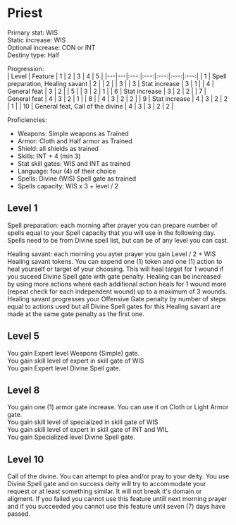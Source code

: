 # Priest

Primary stat: WIS  
Static increase: WIS   
Optional increase: CON or INT  
Destiny type: Half

Progression:  
| Level | Feature | 1 | 2 | 3 | 4 | 5 |
|---|---|:---:|:---:|:---:|:---:|:---:|
| 1 | Spell preparation, Healing savant | 2 |
| 2 |  | 3 |
| 3 | Stat increase | 3 | 1 |
| 4 | General feat | 3 | 2 |
| 5 |  | 3 | 2 | 1 |
| 6 | Stat increase | 3 | 2 | 2 |
| 7 | General feat | 4 | 3 | 2 | 1 |
| 8 |  | 4 | 3 | 2 | 2 |
| 9 | Stat increase | 4 | 3 | 2 | 2 | 1 |
| 10 | General feat, Call of the divine | 4 | 3 | 3 | 2 | 2 |

Proficiencies:
- Weapons: Simple weapons as Trained
- Armor: Cloth and Half armor as Trained
- Shield: all shields as trained
- Skills: INT + 4 (min 3)
- Stat skill gates: WIS and INT as trained
- Language: four (4) of their choice
- Spells: Divine (WIS) Spell gate as trained
- Spells capacity: WIS x 3 + level / 2

## Level 1

Spell preparation: each morning after prayer you can prepare number of spells equal to your Spell capacity that you will use in the following day. Spells need to be from Divine spell list, but can be of any level you can cast.

Healing savant: each morning you ayter prayer you gain Level / 2 + WIS Healing savant tokens. You can expend one (1) token and one (1) action to heal yourself or target of your choosing. This will heal target for 1 wound if you suceed Divine Spell gate with gate penalty. Healing can be increased by using more actions where each additional action heals for 1 wound more (repeat check for each independent wound) up to a maximum of 3 wounds. Healing savant progresses your Offensive Gate penalty by number of steps equal to actions used but all Divine Spell gates for this Healing savant are made at the same gate penalty as the first one.

## Level 5

You gain Expert level Weapons (Simple) gate.  
You gain skill level of expert in skill gate of WIS  
You gain Expert level Divine Spell gate.

## Level 8

You gain one (1) armor gate increase. You can use it on Cloth or Light Armor gate.  
You gain skill level of specialized in skill gate of WIS  
You gain skill level of expert in skill gate of INT and WIL   
You gain Specialized level Divine Spell gate.

## Level 10

Call of the divine. You can attempt to plea and/or pray to your deity. You use Divine Spell gate and on success deity will try to accommodate your request or at least something similar. It will not break it's domain or aligment. If you failed you cannot use this feature untill next morning prayer and if you succeeded you cannot use this feature until seven (7) days have passed.